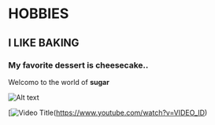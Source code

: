 # HOBBIES
## I LIKE BAKING
### My favorite dessert is cheesecake..
Welcomo to the world of **sugar**

![Alt text](https://www.paulinacocina.net/wp-content/uploads/2025/01/receta-de-cheesecake-1742898428.jpg)

[![Video Title](https://img.youtube.com/vi/4BTlI9mW-uU&t=442s/0.jpg)(https://www.youtube.com/watch?v=VIDEO_ID)
